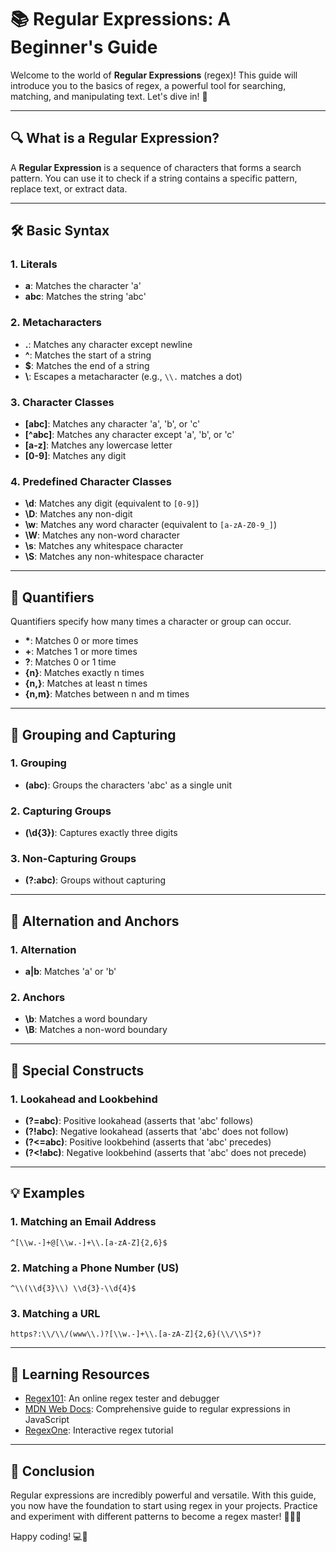 
# 📚 Regular Expressions: A Beginner's Guide

Welcome to the world of **Regular Expressions** (regex)! This guide will introduce you to the basics of regex, a powerful tool for searching, matching, and manipulating text. Let's dive in! 🚀

---

## 🔍 What is a Regular Expression?

A **Regular Expression** is a sequence of characters that forms a search pattern. You can use it to check if a string contains a specific pattern, replace text, or extract data.

---

## 🛠️ Basic Syntax

### 1. **Literals**
- **a**: Matches the character 'a'
- **abc**: Matches the string 'abc'

### 2. **Metacharacters**
- **.**: Matches any character except newline
- **^**: Matches the start of a string
- **$**: Matches the end of a string
- **\\**: Escapes a metacharacter (e.g., `\\.` matches a dot)

### 3. **Character Classes**
- **[abc]**: Matches any character 'a', 'b', or 'c'
- **[^abc]**: Matches any character except 'a', 'b', or 'c'
- **[a-z]**: Matches any lowercase letter
- **[0-9]**: Matches any digit

### 4. **Predefined Character Classes**
- **\\d**: Matches any digit (equivalent to `[0-9]`)
- **\\D**: Matches any non-digit
- **\\w**: Matches any word character (equivalent to `[a-zA-Z0-9_]`)
- **\\W**: Matches any non-word character
- **\\s**: Matches any whitespace character
- **\\S**: Matches any non-whitespace character

---

## 🔄 Quantifiers

Quantifiers specify how many times a character or group can occur.

- **\***: Matches 0 or more times
- **+**: Matches 1 or more times
- **?**: Matches 0 or 1 time
- **{n}**: Matches exactly n times
- **{n,}**: Matches at least n times
- **{n,m}**: Matches between n and m times

---

## 🤝 Grouping and Capturing

### 1. **Grouping**
- **(abc)**: Groups the characters 'abc' as a single unit

### 2. **Capturing Groups**
- **(\\d{3})**: Captures exactly three digits

### 3. **Non-Capturing Groups**
- **(?:abc)**: Groups without capturing

---

## 🔀 Alternation and Anchors

### 1. **Alternation**
- **a|b**: Matches 'a' or 'b'

### 2. **Anchors**
- **\\b**: Matches a word boundary
- **\\B**: Matches a non-word boundary

---

## 🧩 Special Constructs

### 1. **Lookahead and Lookbehind**
- **(?=abc)**: Positive lookahead (asserts that 'abc' follows)
- **(?!abc)**: Negative lookahead (asserts that 'abc' does not follow)
- **(?<=abc)**: Positive lookbehind (asserts that 'abc' precedes)
- **(?<!abc)**: Negative lookbehind (asserts that 'abc' does not precede)

---

## 💡 Examples

### 1. **Matching an Email Address**
```regex
^[\\w.-]+@[\\w.-]+\\.[a-zA-Z]{2,6}$
```

### 2. **Matching a Phone Number (US)**
```regex
^\\(\\d{3}\\) \\d{3}-\\d{4}$
```

### 3. **Matching a URL**
```regex
https?:\\/\\/(www\\.)?[\\w.-]+\\.[a-zA-Z]{2,6}(\\/\\S*)?
```

---

## 📖 Learning Resources

- [Regex101](https://regex101.com/): An online regex tester and debugger
- [MDN Web Docs](https://developer.mozilla.org/en-US/docs/Web/JavaScript/Guide/Regular_Expressions): Comprehensive guide to regular expressions in JavaScript
- [RegexOne](https://regexone.com/): Interactive regex tutorial

---

## 🎉 Conclusion

Regular expressions are incredibly powerful and versatile. With this guide, you now have the foundation to start using regex in your projects. Practice and experiment with different patterns to become a regex master! 🧙‍♂️✨

Happy coding! 💻🚀
